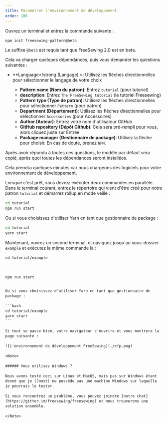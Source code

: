 ```yaml
---
title: Paramétrer l'environnement de développement
order: 100
---
```


Ouvrez un terminal et entrez la commande suivante :

```bash
npm init freesewing-pattern@beta
```

<Note>

Le suffixe `@beta` est requis tant que FreeSewing 2.0 est en beta.

</Note>

Cela va charger quelques dépendances, puis vous demander les questions suivantes :

- **Language</strong (Langage) >: Utilisez les flèches directionnelles pour sélectionner le langage de votre choix</li> 
    
    - **Pattern name (Nom du patron)**: Entrez `tutorial` (pour tutoriel) 
    - **description**: Entrez `The FreeSewing tutorial` (le tutoriel Freesewing)
    - **Pattern type (Type de patron)**: Utilisez les flèches directionnelles pour sélectionner `Pattern` (pour patron)
    - **Department (Département)**: Utilisez les flèches directionnelles pour sélectionner `Accessories` (pour Accessoires)
    - **Author (Auteur)**: Entrez votre nom d'utilisateur GitHub
    - **GitHub repository (Dépôt Github)**: Cela sera pré-rempli pour vous, alors cliquez juste sur Entrée
    - **Package manager (Gestionnaire de package)**: Utilisez la flèche pour choisir. En cas de doute, prenez `NPM`.</ul> 
    
    Après avoir répondu à toutes ces questions, le modèle par défaut sera copié, après quoi toutes les dépendances seront installées.
    
    <Note>
    
    Cela prendra quelques minutes car nous chargeons des logiciels pour votre environnement de développement.
    
    </Note>
    
    Lorsque c'est prêt, vous devrez exécuter deux commandes en parallèle. Dans le terminal courant, entrez le répertoire qui vient d'être créé pour notre patron `tutorial` et démarrez rollup en mode veille :
    
    ```bash
    cd tutorial
    npm run start
    ```
    
    Ou si vous choisissez d'utiliser Yarn en tant que gestionnaire de package :
    
    ```bash
    cd tutorial
    yarn start
    ```
    
    Maintenant, ouvrez un second terminal, et naviguez jusqu'au sous-dossier `example` et exécutez la même commande là :
    
    <pre><code class="bash:">cd tutorial/example
npm run start
</code></pre>
    
    Ou si vous choisissez d'utiliser Yarn en tant que gestionnaire de package :
    
    ```bash
    cd tutorial/example
    yarn start
    ```
    
    Si tout se passe bien, votre navigateur s'ouvrira et vous montrera la page suivante :
    
    ![L'environnement de développement FreeSewing](./cfp.png)
    
    <Note>
    
    ###### Vous utilisez Windows ?
    
    Nous avons testé ceci sur Linux et MacOS, mais pas sur Windows étant donné que je (Joost) ne possède pas une machine Windows sur laquelle je pourrais le tester.
    
    Si vous rencontrez un problème, vous pouvez joindre [notre chat](https://gitter.im/freesewing/freesewing) et nous trouverons une solution ensemble.
    
    </Note>